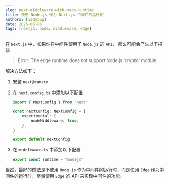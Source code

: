 ```yaml
---
slug: next-middleware-with-node-runtime
title: 使用 Node.js 作为 Next.js 中间件的运行时
authors: [1adybug]
date: 2025-06-06
tags: [nextjs, node, middleware, edge]
---
```


在 `Next.js` 中，如果你在中间件使用了 `Node.js` 的 `API`， 那么可能会产生以下报错

> Error: The edge runtime does not support Node.js 'crypto' module.

解决方法如下：

1. 安装 `next@canary`
2. 在 `next.config.ts` 中添加以下配置

    ```typescript
    import { NextConfig } from "next"

    const nextConfig: NextConfig = {
        experimental: {
            nodeMiddleware: true,
        },
    }

    export default nextConfig
    ```

3. 在 `middleware.ts` 中添加以下配置

    ```typescript
    export const runtime = "nodejs"
    ```

当然，最好的做法是不使用 `Node.js` 作为中间件的运行时，而是使用 `Edge` 作为中间件的运行时，尽量使用 `Edge` 的 API 来实现中间件的功能。
